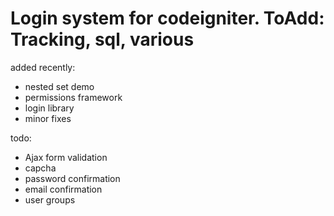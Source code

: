 # Login system for codeigniter. ToAdd: Tracking, sql, various

added recently:
 - nested set demo
 - permissions framework
 - login library
 - minor fixes

todo:
 - Ajax form validation
 - capcha
 - password confirmation
 - email confirmation
 - user groups